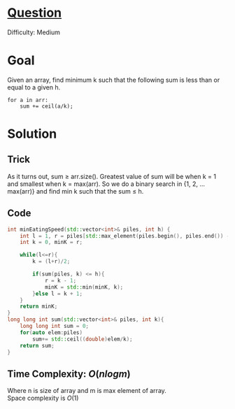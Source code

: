 # [Question](https://leetcode.com/problems/koko-eating-bananas/)
Difficulty: Medium
# Goal
Given an array, find minimum k such that the following sum is less than or equal to a given h.
```
for a in arr:
    sum += ceil(a/k);
```
# Solution
## Trick
As it turns out, sum $\geq$ arr.size(). Greatest value of sum will be when k = 1 and smallest when k = max(arr). So we do a binary search in {1, 2, ... max(arr)} and find min k such that the sum $\leq$ h.
## Code
```cpp
int minEatingSpeed(std::vector<int>& piles, int h) {
    int l = 1, r = piles[std::max_element(piles.begin(), piles.end()) - piles.begin()];
    int k = 0, minK = r;

    while(l<=r){
        k = (l+r)/2;

        if(sum(piles, k) <= h){
            r = k - 1;
            minK = std::min(minK, k);
        }else l = k + 1;
    }
    return minK;
}
long long int sum(std::vector<int>& piles, int k){
    long long int sum = 0;
    for(auto elem:piles)
        sum+= std::ceil((double)elem/k);
    return sum;
}
```
## Time Complexity: $O(nlogm)$
Where n is size of array and m is max element of array.  
 Space complexity is $O(1)$